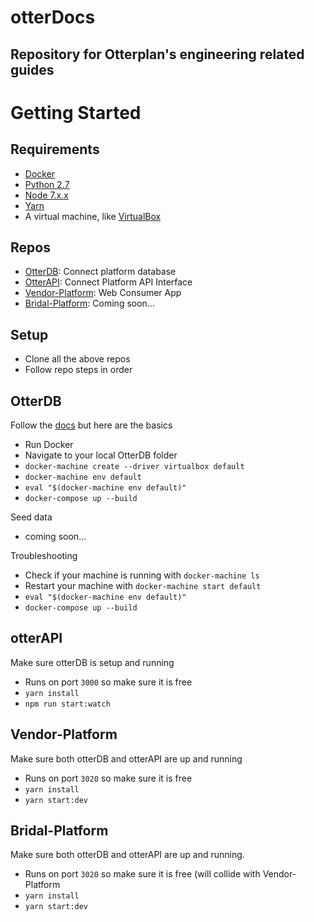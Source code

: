 # otterDocs

## Repository for Otterplan's engineering related guides

# Getting Started

## Requirements

- [Docker](https://docs.docker.com/engine/installation/)
- [Python 2.7](https://www.python.org/download/releases/2.7/)
- [Node 7.x.x](https://nodejs.org/en/)
- [Yarn](https://yarnpkg.com/lang/en/docs/install/)
- A virtual machine, like [VirtualBox](https://www.virtualbox.org/wiki/VirtualBox)

## Repos

- [OtterDB](https://github.com/Otterplan/otterDB): Connect platform database
- [OtterAPI](https://github.com/Otterplan/otterAPI): Connect Platform API Interface
- [Vendor-Platform](https://github.com/Otterplan/Vendor-Platform): Web Consumer App
- [Bridal-Platform](https://github.com/Otterplan/Bridal-Platform): Coming soon...

## Setup

- Clone all the above repos
- Follow repo steps in order

## OtterDB

Follow the [docs](https://docs.docker.com/machine/overview/) but here are the basics
- Run Docker
- Navigate to your local OtterDB folder
- `docker-machine create --driver virtualbox default`
- `docker-machine env default`
- `eval "$(docker-machine env default)"`
- `docker-compose up --build`

Seed data
- coming soon...

Troubleshooting
- Check if your machine is running with `docker-machine ls`
- Restart your machine with `docker-machine start default`
- `eval "$(docker-machine env default)"`
- `docker-compose up --build`

## otterAPI

Make sure otterDB is setup and running
- Runs on port `3000` so make sure it is free
- `yarn install`
- `npm run start:watch`

## Vendor-Platform

Make sure both otterDB and otterAPI are up and running
- Runs on port `3020` so make sure it is free
- `yarn install`
- `yarn start:dev`

## Bridal-Platform

Make sure both otterDB and otterAPI are up and running.
- Runs on port `3020` so make sure it is free (will collide with Vendor-Platform
- `yarn install`
- `yarn start:dev`

